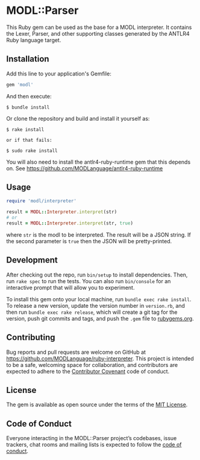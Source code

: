 # MODL::Parser

This Ruby gem can be used as the base for a MODL interpreter. It contains the Lexer, Parser, and other supporting classes generated by the ANTLR4 Ruby language target.
## Installation

Add this line to your application's Gemfile:

```ruby
gem 'modl'
```

And then execute:

    $ bundle install

Or clone the repository and build and install it yourself as:

    $ rake install
    
    or if that fails:
    
    $ sudo rake install

You will also need to install the antlr4-ruby-runtime gem that this depends on. See https://github.com/MODLanguage/antlr4-ruby-runtime
## Usage

```ruby
require 'modl/interpreter'

result = MODL::Interpreter.interpret(str)
# or
result = MODL::Interpreter.interpret(str, true)
```
where `str` is the modl to be interpreted. The result will be a JSON string. If the second parameter is `true` then the JSON will be pretty-printed.

## Development

After checking out the repo, run `bin/setup` to install dependencies. Then, run `rake spec` to run the tests. You can also run `bin/console` for an interactive prompt that will allow you to experiment.

To install this gem onto your local machine, run `bundle exec rake install`. To release a new version, update the version number in `version.rb`, and then run `bundle exec rake release`, which will create a git tag for the version, push git commits and tags, and push the `.gem` file to [rubygems.org](https://rubygems.org).

## Contributing

Bug reports and pull requests are welcome on GitHub at https://github.com/MODLanguage/ruby-interpreter. This project is intended to be a safe, welcoming space for collaboration, and contributors are expected to adhere to the [Contributor Covenant](http://contributor-covenant.org) code of conduct.

## License

The gem is available as open source under the terms of the [MIT License](https://opensource.org/licenses/MIT).

## Code of Conduct

Everyone interacting in the MODL::Parser project’s codebases, issue trackers, chat rooms and mailing lists is expected to follow the [code of conduct](https://github.com/[USERNAME]/modl-parser/blob/master/CODE_OF_CONDUCT.md).
